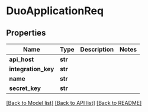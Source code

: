 # DuoApplicationReq

## Properties
Name | Type | Description | Notes
------------ | ------------- | ------------- | -------------
**api_host** | **str** |  | 
**integration_key** | **str** |  | 
**name** | **str** |  | 
**secret_key** | **str** |  | 

[[Back to Model list]](../README.md#documentation-for-models) [[Back to API list]](../README.md#documentation-for-api-endpoints) [[Back to README]](../README.md)

